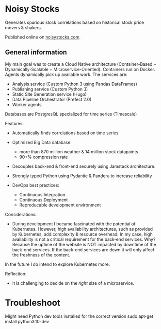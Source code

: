 # Noisy Stocks

Generates spurious stock correlations based on historical stock price movers & shakers.

Published online on [noisystocks.com](noisystocks.com).

## General information

My main goal was to create a Cloud Native architecture (Container-Based + Dynamically-Scalable + Microservice-Oriented). Containers run on Docker. Agents dynamically pick up available work. The services are:


* Analysis service (Custom Python 3 using Pandas DataFrames)
* Publishing service (Custom Python 3)
* Static Site Generation service (Hugo)
* Data Pipeline Orchestrator (Prefect 2.0)
* Worker agents

Databases are PostgresQL specialized for time series (Timescale)

Features:

* Automatically finds correlations based on time series

* Optimized Big Data database
	- more than 870 million weather & 14 million stock datapoints
	- 90+% compression rate

* Decouples back-end & front-end securely using Jamstack architecture.

* Strongly typed Python using Pydantic & Pandera to increase reliability

* DevOps best practices: 
	* Continuous Integration
	* Continuous Deployment
	* Reproducable development environment


Considerations:

* During development I became fascinated with the potential of Kubernetes. However, high availability architectures, such as provided by Kubernetes, add complexity & resource overhead. In my case, high availability is not a critical requirement for the back-end services. Why? Because the uptime of the website is NOT impacted by downtime of the back-end services. If the back-end services are down it will only affect the freshness of the content.

In the future I do intend to explore Kubernetes more.

Reflection:

* It is challenging to decide on the _right_ size of a microservice.

# Troubleshoot

Might need Python dev tools installed for the correct version
sudo apt-get install python3.10-dev